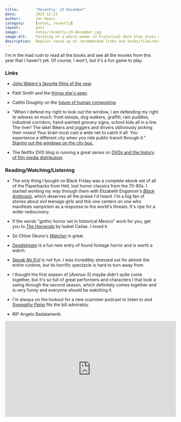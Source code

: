 ```yaml
---
title:        "Recently: 23 December"
date:         2022-12-23
author:       Jen Myers
category:     [notes, recently]
layout:       post
image:        notes/recently-23-december.jpg
image-alt:    Painting of a white woman in historical dark blue dress and white cap lying on a lounge with a book in her lap
description:  Regular round-up of recommended links and books/films/music
---
```


I'm in the mad rush to read all the books and see all the movies from this year that I haven't yet. Of course, I won't, but it's a fun game to play.

### Links

- [John Waters's favorite films of the year](https://www.artforum.com/print/202210/john-waters-s-best-films-of-2022-89642)

- Patti Smith and the [things she's seen](https://www.newyorker.com/culture/culture-desk/things-ive-seen).

- Caitlin Doughty on the [future of human composting](https://www.nytimes.com/interactive/2022/12/05/opinion/human-composting-new-york.html).

- “When I defend my right to look out the window, I am defending my right to witness so much: front stoops, dog walkers, graffiti, rain puddles, industrial corridors, hand-painted grocery signs, school kids all in a line. The river! The lake! Bikers and joggers and drivers obliviously picking their noses! Your brain must cast a wide net to catch it all. You experience a different city when you ride public transit through it.” [Staring out the windows on the city bus.](https://chicagoreader.com/city-life/comics-feature-city-life/inkling/let-us-stare-out-the-windows/)

- The Netflix DVD blog is running a great series on [DVDs and the history of film media distribution](https://blog.dvd.netflix.com/new-dvd-releases/only-on-dvd-the-fallacy-of-everything-available-all-the-time).

### Reading/Watching/Listening

- The only thing I bought on Black Friday was a complete ebook set of all of the Paperbacks from Hell, lost horror classics from the 70-80s. I started working my way through them with Elizabeth Engstrom's [_Black Ambrosia_](https://app.thestorygraph.com/books/39b5b468-fd07-41f2-adfb-7a64be93ac13), which deserves all the praise I'd heard. I'm a big fan of stories about evil teenage girls and this one centers on one who manifests vampirism as a response to the world's threats. It's ripe for a wider rediscovery.

- If the words "gothic horror set in historical Mexico" work for you, get you to [_The Hacienda_](https://app.thestorygraph.com/books/834fe2f8-aa81-479c-ac35-f258c2fccb69) by Isabel Cañas. I loved it.

- So Chloe Okuno's [_Watcher_](https://letterboxd.com/film/watcher/) is great.

- [_Deadstream_](https://letterboxd.com/film/deadstream/) is a fun new entry of found footage horror and is worth a watch.

- [_Speak No Evil_](https://letterboxd.com/film/speak-no-evil-2022/) is not fun. I was incredibly stressed out for almost the entire runtime, but its horrific spectacle is hard to turn away from.

- I thought the first season of [_Avenue 5_] maybe didn't quite come together, but it's so full of great performers and characters I that took a swing through the second season, which definitely comes together and is very funny and everyone should be watching it.

- I'm always on the lookout for a new scammer podcast to listen to and [_Sympathy Pains_](https://podcasts.apple.com/us/podcast/sympathy-pains/id1617326066) fits the bill admirably.

- RIP Angelo Badalamenti.

<div class="youtube-video-container">
  <iframe width="560" height="315" src="https://www.youtube.com/embed/yBZYRl90bos" title="YouTube video player" frameborder="0" allow="accelerometer; autoplay; clipboard-write; encrypted-media; gyroscope; picture-in-picture" allowfullscreen></iframe>
</div>
